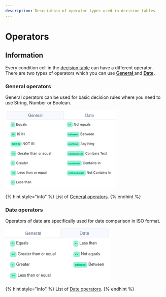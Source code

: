 ```yaml
---
description: Description of operator types used in decision tables
---
```


# Operators

## Information

Every condition cell in the [decision table](../decision-table-designer.md) can have a different operator. There are two types of operators which you can use [**General** ](general-operators.md)and [**Date**](date-operators.md)**.**

### General operators

General operators can be used for basic decision rules where you need to use String, Number or Boolean.

![](../../.gitbook/assets/image%20%2856%29.png)

{% hint style="info" %}
List of [General operators](general-operators.md).
{% endhint %}

### Date operators

Operators of date are specifically used for date comparison in ISO format.

![](../../.gitbook/assets/image%20%2834%29.png)

{% hint style="info" %}
List of [Date operators](date-operators.md).
{% endhint %}


